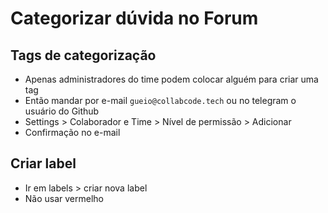 # Categorizar dúvida no Forum

## Tags de categorização
* Apenas administradores do time podem colocar alguém para criar uma tag
* Então mandar por e-mail `gueio@collabcode.tech` ou no telegram o usuário do Github
* Settings > Colaborador e Time > Nível de permissão > Adicionar
* Confirmação no e-mail

## Criar label
* Ir em labels > criar nova label
* Não usar vermelho